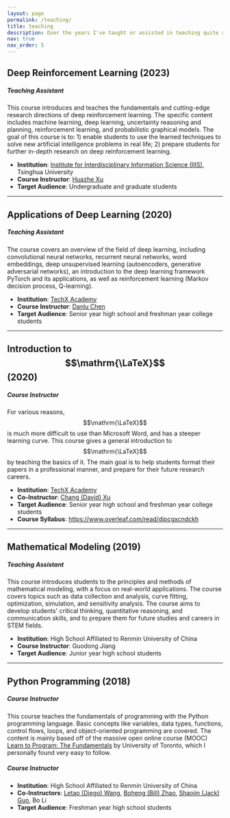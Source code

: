 ```yaml
---
layout: page
permalink: /teaching/
title: teaching
description: Over the years I've taught or assisted in teaching quite a few courses! This is the list of them.
nav: true
nav_order: 5
---
```


<!-- For now, this page is assumed to be a static description of your courses. You can convert it to a collection similar to `_projects/` so that you can have a dedicated page for each course.

Organize your courses by years, topics, or universities, however you like! -->


## **Deep Reinforcement Learning** (2023)
##### Teaching Assistant
This course introduces and teaches the fundamentals and cutting-edge research directions of deep reinforcement learning. The specific content includes machine learning, deep learning, uncertainty reasoning and planning, reinforcement learning, and probabilistic graphical models. The goal of this course is to: 1) enable students to use the learned techniques to solve new artificial intelligence problems in real life; 2) prepare students for further in-depth research on deep reinforcement learning.
- **Institution**: <a href='https://iiis.tsinghua.edu.cn/en/'>Institute for Interdisciplinary Information Science (IIIS)</a>, Tsinghua University
- **Course Instructor**: <a href='http://hxu.rocks'>Huazhe Xu</a>
- **Target Audience**: Undergraduate and graduate students

---

## **Applications of Deep Learning** (2020)
##### Teaching Assistant
The course covers an overview of the field of deep learning, including convolutional neural networks, recurrent neural networks, word embeddings, deep unsupervised learning (autoencoders, generative adversarial networks), an introduction to the deep learning framework PyTorch and its applications, as well as reinforcement learning (Markov decision process, Q-learning).
- **Institution**: <a href='https://www.xacademy.cc/'>TechX Academy</a>
- **Course Instructor**: <a href='https://taineleau.cc/'>Danlu Chen</a>
- **Target Audience**: Senior year high school and freshman year college students

---

## **Introduction to $$\mathrm{\LaTeX}$$** (2020)
##### Course Instructor 
For various reasons, $$\mathrm{\LaTeX}$$ is much more difficult to use than Microsoft Word, and has a steeper learning curve. This course gives a general introduction to $$\mathrm{\LaTeX}$$ by teaching the basics of it. The main goal is to help students format their papers in a professional manner, and prepare for their future research careers.
- **Institution**: <a href='https://www.xacademy.cc/'>TechX Academy</a>
- **Co-Instructor**: <a href='https://www.linkedin.com/in/changxord/'>Chang (David) Xu</a>
- **Target Audience**: Senior year high school and freshman year college students
- **Course Syllabus**: <a href='https://www.overleaf.com/read/djpcgxcndckh'>https://www.overleaf.com/read/djpcgxcndckh</a>

---

## **Mathematical Modeling** (2019)
##### Teaching Assistant
This course introduces students to the principles and methods of mathematical modeling, with a focus on real-world applications. The course covers topics such as data collection and analysis, curve fitting, optimization, simulation, and sensitivity analysis. The course aims to develop students' critical thinking, quantitative reasoning, and communication skills, and to prepare them for future studies and careers in STEM fields.
- **Institution**: High School Affiliated to Renmin University of China
- **Course Instructor**: Guodong Jiang
- **Target Audience**: Junior year high school students

---

## **Python Programming** (2018)
##### Course Instructor
This course teaches the fundamentals of programming with the Python programming language. Basic concepts like variables, data types, functions, control flows, loops, and object-oriented programming are covered. The content is mainly based off of the massive open online course (MOOC) <a href='https://www.coursera.org/learn/learn-to-program'>Learn to Program: The Fundamentals</a> by University of Toronto, which I personally found very easy to follow.
##### Course Instructor 
- **Institution**: High School Affiliated to Renmin University of China
- **Co-Instructors**: <a href='https://dw61.github.io/'>Letao (Diego) Wang</a>, <a href='https://www.linkedin.com/in/boheng-zhao-64915a190/'>Boheng (Bill) Zhao</a>, <a href='https://www.linkedin.com/in/shaojinguo/'>Shaojin (Jack) Guo</a>, Bo Li
- **Target Audience**: Freshman year high school students